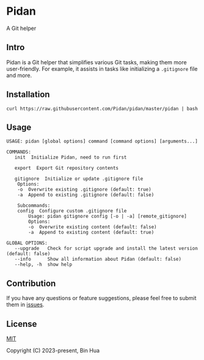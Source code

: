 # Pidan
A Git helper

## Intro

Pidan is a Git helper that simplifies various Git tasks, making them more user-friendly. For example, it assists in tasks like initializing a `.gitignore` file and more.

## Installation

```
curl https://raw.githubusercontent.com/Pidan/pidan/master/pidan | bash
```

## Usage

```
USAGE: pidan [global options] command [command options] [arguments...]

COMMANDS:
   init  Initialize Pidan, need to run first

   export  Export Git repository contents

   gitignore  Initialize or update .gitignore file
    Options:
    -o  Overwrite existing .gitignore (default: true)
    -a  Append to existing .gitignore (default: false)
    
    Subcommands:
    config  Configure custom .gitignore file
        Usage: pidan gitignore config [-o | -a] [remote_gitignore]
        Options:
        -o  Overwrite existing content (default: false)
        -a  Append to existing content (default: true)

GLOBAL OPTIONS:
   --upgrade   Check for script upgrade and install the latest version (default: false)
   --info      Show all information about Pidan (default: false)
   --help, -h  show help
```

## Contribution

If you have any questions or feature suggestions, please feel free to submit them in [issues](https://github.com/Pidan/pidan/issues).

## License

[MIT](LICENSE)

Copyright (C) 2023-present, Bin Hua
